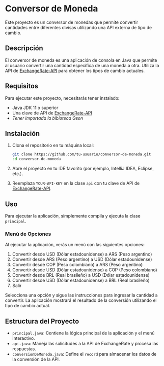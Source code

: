 # Conversor de Moneda

Este proyecto es un conversor de monedas que permite convertir cantidades entre diferentes divisas utilizando una API externa de tipo de cambio.

## Descripción

El conversor de moneda es una aplicación de consola en Java que permite al usuario convertir una cantidad específica de una moneda a otra. Utiliza la API de [ExchangeRate-API](https://www.exchangerate-api.com/docs) para obtener los tipos de cambio actuales.

## Requisitos

Para ejecutar este proyecto, necesitarás tener instalado:
- Java JDK 11 o superior
- Una clave de API de [ExchangeRate-API](https://www.exchangerate-api.com/)
- *Tener importada la bibloteca Gson*

## Instalación

1. Clona el repositorio en tu máquina local:

    ```bash
    git clone https://github.com/tu-usuario/conversor-de-moneda.git
    cd conversor-de-moneda
    ```

2. Abre el proyecto en tu IDE favorito (por ejemplo, IntelliJ IDEA, Eclipse, etc.).

3. Reemplaza `YOUR-API-KEY` en la clase `api` con tu clave de API de [ExchangeRate-API](https://www.exchangerate-api.com/).

## Uso

Para ejecutar la aplicación, simplemente compila y ejecuta la clase `principal`.

### Menú de Opciones

Al ejecutar la aplicación, verás un menú con las siguientes opciones:

1. Convertir desde USD (Dólar estadounidense) a ARS (Peso argentino)
2. Convertir desde ARS (Peso argentino) a USD (Dólar estadounidense)
3. Convertir desde COP (Peso colombiano) a ARS (Peso argentino)
4. Convertir desde USD (Dólar estadounidense) a COP (Peso colombiano)
5. Convertir desde BRL (Real brasileño) a USD (Dólar estadounidense)
6. Convertir desde USD (Dólar estadounidense) a BRL (Real brasileño)
7. Salir

Selecciona una opción y sigue las instrucciones para ingresar la cantidad a convertir. La aplicación mostrará el resultado de la conversión utilizando el tipo de cambio actual.

## Estructura del Proyecto

- `principal.java`: Contiene la lógica principal de la aplicación y el menú interactivo.
- `api.java`: Maneja las solicitudes a la API de ExchangeRate y procesa las respuestas.
- `conversionDeMoneda.java`: Define el `record` para almacenar los datos de la conversión de la API.

